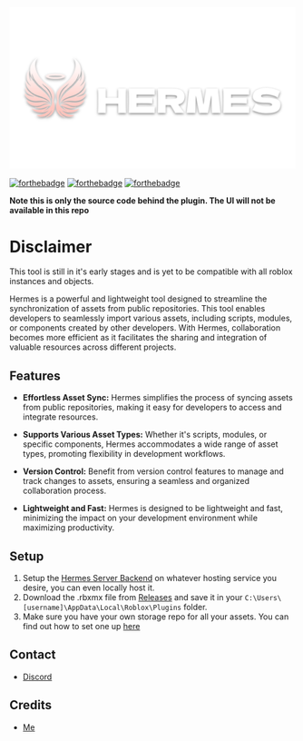 ![](./assets/HermesBanner.png)

[![forthebadge](https://forthebadge.com/images/featured/featured-built-with-love.svg)](https://forthebadge.com)
[![forthebadge](https://forthebadge.com/images/badges/you-didnt-ask-for-this.svg)](https://forthebadge.com)
[![forthebadge](https://forthebadge.com/images/badges/it-works-why.svg)](https://forthebadge.com)

**Note this is only the source code behind the plugin. The UI will not be available in this repo**

# Disclaimer

This tool is still in it's early stages and is yet to be compatible with all roblox instances and objects.

Hermes is a powerful and lightweight tool designed to streamline the synchronization of assets from public repositories. This tool enables developers to seamlessly import various assets, including scripts, modules, or components created by other developers. With Hermes, collaboration becomes more efficient as it facilitates the sharing and integration of valuable resources across different projects.

## Features

- **Effortless Asset Sync:** Hermes simplifies the process of syncing assets from public repositories, making it easy for developers to access and integrate resources.

- **Supports Various Asset Types:** Whether it's scripts, modules, or specific components, Hermes accommodates a wide range of asset types, promoting flexibility in development workflows.

- **Version Control:** Benefit from version control features to manage and track changes to assets, ensuring a seamless and organized collaboration process.

- **Lightweight and Fast:** Hermes is designed to be lightweight and fast, minimizing the impact on your development environment while maximizing productivity.

## Setup

1.  Setup the [Hermes Server Backend](https://github.com/jun-ro/HermesServer) on whatever hosting service you desire, you can even locally host it. 
2.  Download the .rbxmx file from [Releases](https://github.com/jun-ro/Hermes/releases/tag/release) and save it in your ```C:\Users\[username]\AppData\Local\Roblox\Plugins``` folder.
3.  Make sure you have your own storage repo for all your assets. You can find out how to set one up [here](https://github.com/jun-ro/ExampleHermesStorage)



## Contact

- [Discord](https://discord.com/users/629745194920837120)

## Credits

- [Me](https://github.com/jun-ro)
